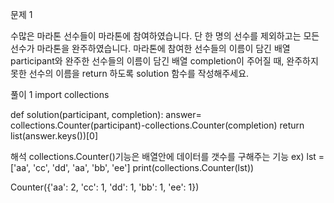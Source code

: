 문제 1

수많은 마라톤 선수들이 마라톤에 참여하였습니다. 단 한 명의 선수를 제외하고는 모든 선수가 마라톤을 완주하였습니다.
마라톤에 참여한 선수들의 이름이 담긴 배열 participant와 완주한 선수들의 이름이 담긴 배열 completion이 주어질 때, 완주하지 못한 선수의 이름을 return 하도록 solution 함수를 작성해주세요.

풀이 1
import collections

def solution(participant, completion):
    answer= collections.Counter(participant)-collections.Counter(completion)
    return list(answer.keys())[0]

해석
collections.Counter()기능은  배열안에 데이터를 갯수를 구해주는 기능
ex)
lst = ['aa', 'cc', 'dd', 'aa', 'bb', 'ee']
print(collections.Counter(lst))

Counter({'aa': 2, 'cc': 1, 'dd': 1, 'bb': 1, 'ee': 1})
